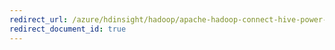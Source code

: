 ```yaml
---
redirect_url: /azure/hdinsight/hadoop/apache-hadoop-connect-hive-power-bi
redirect_document_id: true
---
```

